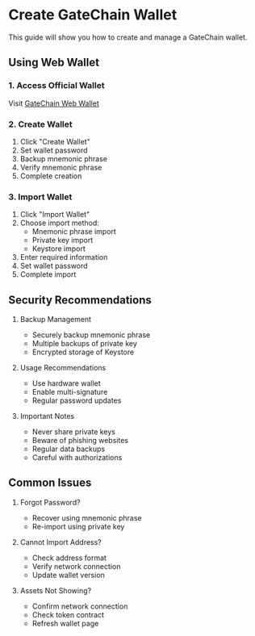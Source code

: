 # Create GateChain Wallet

This guide will show you how to create and manage a GateChain wallet.


## Using Web Wallet

### 1. Access Official Wallet

Visit [GateChain Web Wallet]([https://www.gatechain.io/wallet](https://www.gate.io/zh/web3/asset))

### 2. Create Wallet

1. Click "Create Wallet"
2. Set wallet password
3. Backup mnemonic phrase
4. Verify mnemonic phrase
5. Complete creation

### 3. Import Wallet

1. Click "Import Wallet"
2. Choose import method:
   - Mnemonic phrase import
   - Private key import
   - Keystore import
3. Enter required information
4. Set wallet password
5. Complete import


## Security Recommendations

1. Backup Management
   - Securely backup mnemonic phrase
   - Multiple backups of private key
   - Encrypted storage of Keystore

2. Usage Recommendations
   - Use hardware wallet
   - Enable multi-signature
   - Regular password updates

3. Important Notes
   - Never share private keys
   - Beware of phishing websites
   - Regular data backups
   - Careful with authorizations

## Common Issues

1. Forgot Password?
   - Recover using mnemonic phrase
   - Re-import using private key

2. Cannot Import Address?
   - Check address format
   - Verify network connection
   - Update wallet version

3. Assets Not Showing?
   - Confirm network connection
   - Check token contract
   - Refresh wallet page

